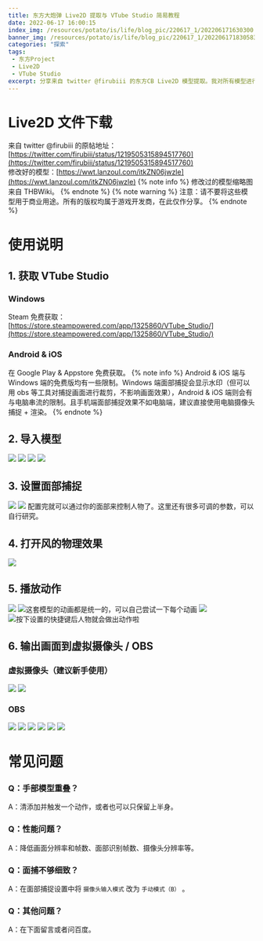 ```yaml
---
title: 东方大炮弹 Live2D 提取与 VTube Studio 简易教程
date: 2022-06-17 16:00:15
index_img: /resources/potato/is/life/blog_pic/220617_1/202206171630300.jpg
banner_img: /resources/potato/is/life/blog_pic/220617_1/202206171830583.jpg
categories: "探索"
tags:
 - 东方Project
 - Live2D
 - VTube Studio
excerpt: 分享来自 twitter @firubiii 的东方CB Live2D 模型提取。我对所有模型进行了配置和修改，且可以用于 Vtuber Studio 面部捕捉。
---
```

# Live2D 文件下载
来自 twitter @firubiii 的原帖地址：[https://twitter.com/firubiii/status/1219505315894517760](https://twitter.com/firubiii/status/1219505315894517760)  
修改好的模型：[https://wwt.lanzoul.com/itkZN06jwzle](https://wwt.lanzoul.com/itkZN06jwzle) 
{% note info %}
修改过的模型缩略图来自 THBWiki。
{% endnote %} 
{% note warning %}
注意：请不要将这些模型用于商业用途。所有的版权均属于游戏开发商，在此仅作分享。
{% endnote %}
# 使用说明
## 1. 获取 VTube Studio
### Windows
Steam 免费获取：[https://store.steampowered.com/app/1325860/VTube_Studio/](https://store.steampowered.com/app/1325860/VTube_Studio/)
### Android & iOS
在 Google Play & Appstore 免费获取。
{% note info %}
Android & iOS 端与 Windows 端的免费版均有一些限制。Windows 端面部捕捉会显示水印（但可以用 obs 等工具对捕捉画面进行裁剪，不影响画面效果），Android & iOS 端则会有与电脑串流的限制。且手机端面部捕捉效果不如电脑端，建议直接使用电脑摄像头捕捉 + 渲染。
{% endnote %}

## 2. 导入模型
![](/resources/potato/is/life/blog_pic/220617_1/202206171701322.png)
![](/resources/potato/is/life/blog_pic/220617_1/202206171702398.png)
![](/resources/potato/is/life/blog_pic/220617_1/202206171702389.png)
![](/resources/potato/is/life/blog_pic/220617_1/202206171702258.png)
## 3. 设置面部捕捉
![](/resources/potato/is/life/blog_pic/220617_1/202206171705031.png)
![](/resources/potato/is/life/blog_pic/220617_1/202206171706910.png)
配置完就可以通过你的面部来控制人物了。这里还有很多可调的参数，可以自行研究。
## 4. 打开风的物理效果
![](/resources/potato/is/life/blog_pic/220617_1/202206171706116.png)
## 5. 播放动作
![](/resources/potato/is/life/blog_pic/220617_1/202206171707413.png)
![这套模型的动画都是统一的，可以自己尝试一下每个动画](/resources/potato/is/life/blog_pic/220617_1/202206171707768.png)
![](/resources/potato/is/life/blog_pic/220617_1/202206171708122.png)
![按下设置的快捷键后人物就会做出动作啦](/resources/potato/is/life/blog_pic/220617_1/202206171708532.png)
## 6. 输出画面到虚拟摄像头 / OBS
### 虚拟摄像头（建议新手使用）
![](/resources/potato/is/life/blog_pic/220617_1/202206171716839.png)
![](/resources/potato/is/life/blog_pic/220617_1/202206171724921.png)
### OBS
![](/resources/potato/is/life/blog_pic/220617_1/202206171722593.png)
![](/resources/potato/is/life/blog_pic/220617_1/202206171722503.png)
![](/resources/potato/is/life/blog_pic/220617_1/202206171722056.png)
![](/resources/potato/is/life/blog_pic/220617_1/202206171722155.png)
![](/resources/potato/is/life/blog_pic/220617_1/202206171722295.png)
![](/resources/potato/is/life/blog_pic/220617_1/202206171722871.png)
# 常见问题
### Q：手部模型重叠？
A：清添加并触发一个动作，或者也可以只保留上半身。
### Q：性能问题？
A：降低画面分辨率和帧数、面部识别帧数、摄像头分辨率等。
### Q：面捕不够细致？
A：在面部捕捉设置中将 `摄像头输入模式` 改为 `手动模式（B）` 。
### Q：其他问题？
A：在下面留言或者问百度。
